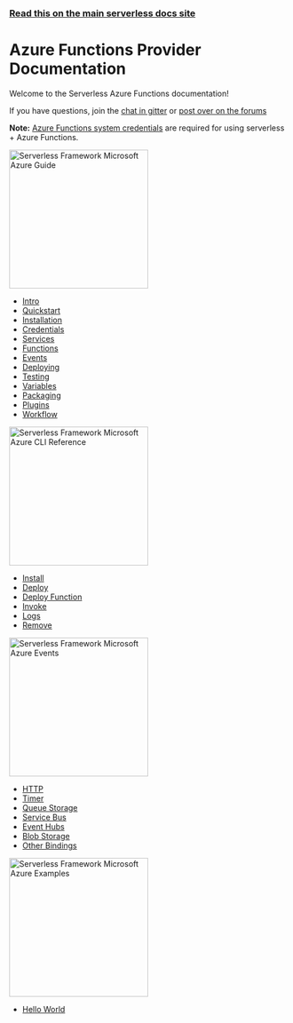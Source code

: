 <!--
title: Serverless - Azure Functions Documentation
menuText: Azure
layout: Doc
-->

<!-- DOCS-SITE-LINK:START automatically generated  -->
### [Read this on the main serverless docs site](https://www.serverless.com/framework/docs/providers/azure/)
<!-- DOCS-SITE-LINK:END -->

# Azure Functions Provider Documentation

Welcome to the Serverless Azure Functions documentation!

If you have questions, join the [chat in gitter](https://gitter.im/serverless/serverless) or [post over on the forums](https://gitter.im/serverless/serverless)

**Note:** [Azure Functions system credentials](./guide/credentials.md) are required for using serverless + Azure Functions.

<div class="docsSections">
  <div class="docsSection">
    <div class="docsSectionHeader">
      <a href="./providers/azure/guide/">
      <img src="https://s3-us-west-2.amazonaws.com/assets.site.serverless.com/images/docs_guide_azure.jpg" alt="Serverless Framework Microsoft Azure Guide" width="250" draggable="false"/>
      </a>
    </div>
    <div class="test">
      <ul>
        <li><a href="./providers/azure/guide/intro.md">Intro</a></li>
        <li><a href="./providers/azure/guide/quickstart.md">Quickstart</a></li>
        <li><a href="./providers/azure/guide/installation.md">Installation</a></li>
        <li><a href="./providers/azure/guide/credentials.md">Credentials</a></li>
        <li><a href="./providers/azure/guide/services.md">Services</a></li>
        <li><a href="./providers/azure/guide/functions.md">Functions</a></li>
        <li><a href="./providers/azure/guide/events.md">Events</a></li>
        <li><a href="./providers/azure/guide/deploying.md">Deploying</a></li>
        <li><a href="./providers/azure/guide/testing.md">Testing</a></li>
        <li><a href="./providers/azure/guide/variables.md">Variables</a></li>
        <li><a href="./providers/azure/guide/packaging.md">Packaging</a></li>
        <li><a href="./providers/azure/guide/plugins.md">Plugins</a></li>
        <li><a href="./providers/azure/guide/workflow.md">Workflow</a></li>
      </ul>
    </div>
  </div>

  <div class="docsSection">
    <div class="docsSectionHeader">
      <a href="./providers/azure/cli-reference/">
      <img src="https://s3-us-west-2.amazonaws.com/assets.site.serverless.com/images/docs_cli_azure.jpg" alt="Serverless Framework Microsoft Azure CLI Reference" width="250" draggable="false"/>
      </a>
    </div>
    <div>
      <ul>
        <li><a href="./providers/azure/cli-reference/install.md">Install</a></li>
        <li><a href="./providers/azure/cli-reference/deploy.md">Deploy</a></li>
        <li><a href="./providers/azure/cli-reference/deploy-function.md">Deploy Function</a></li>
        <li><a href="./providers/azure/cli-reference/invoke.md">Invoke</a></li>
        <li><a href="./providers/azure/cli-reference/logs.md">Logs</a></li>
        <li><a href="./providers/azure/cli-reference/remove.md">Remove</a></li>
      </ul>
    </div>
  </div>

  <div class="docsSection">
    <div class="docsSectionHeader">
      <a href="./providers/azure/events/">
      <img src="https://s3-us-west-2.amazonaws.com/assets.site.serverless.com/images/docs_events_azure.jpg" alt="Serverless Framework Microsoft Azure Events"  width="250" draggable="false"/>
      </a>
    </div>
    <div>
      <ul>
        <li><a href="./providers/azure/events/http.md">HTTP</a></li>
        <li><a href="./providers/azure/events/timer.md">Timer</a></li>
        <li><a href="./providers/azure/events/queuestorage.md">Queue Storage</a></li>
        <li><a href="./providers/azure/events/servicebus.md">Service Bus</a></li>
        <li><a href="./providers/azure/events/eventhubs.md">Event Hubs</a></li>
        <li><a href="./providers/azure/events/blobstorage.md">Blob Storage</a></li>
        <li><a href="./providers/azure/events/other.md">Other Bindings</a></li>
      </ul>
    </div>
  </div>

  <div class="docsSection">
    <div class="docsSectionHeader">
      <a href="./providers/azure/examples/">
      <img src="https://s3-us-west-2.amazonaws.com/assets.site.serverless.com/images/docs_examples_azure.jpg" alt="Serverless Framework Microsoft Azure Examples" width="250" draggable="false"/>
      </a>
    </div>
    <div>
      <div>
        <ul>
          <li><a href="./providers/azure/examples/hello-world">Hello World</a></li>
        </ul>
      </div>
    </div>
  </div>
</div>
